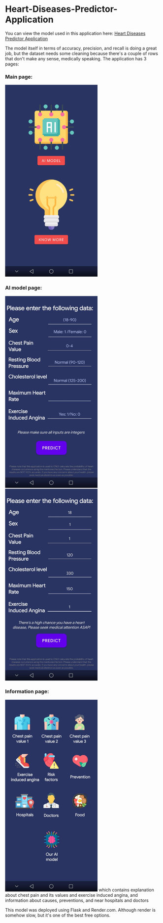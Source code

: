 # Heart-Diseases-Predictor-Application
You can view the model used in this application here: [Heart Diseases Predictor Application](https://www.kaggle.com/code/mghobashy/heart-diseases-predictor-application?scriptVersionId=153284807)

The model itself in terms of accuracy, precision, and recall is doing a great job, but the dataset needs some cleaning because there's a couple of rows that don't make any sense, medically speaking.
The application has 3 pages:
### Main page:
<img src="https://github.com/MhGhobashy/Heart-Diseases-Predictor-Application/blob/main/main.jpeg" width="300" height="620">

### AI model page:
<img src="https://github.com/MhGhobashy/Heart-Diseases-Predictor-Application/blob/main/model.jpeg" width="300" height="620">
<img src="https://github.com/MhGhobashy/Heart-Diseases-Predictor-Application/blob/main/model1.jpeg" width="300" height="620">

### Information page:
<img src="https://github.com/MhGhobashy/Heart-Diseases-Predictor-Application/blob/main/info.jpeg" width="300" height="620">
which contains explanation about chest pain and its values and exercise induced angina, and information about causes, preventions, and near hospitals and doctors

This model was deployed using Flask and Render.com. Although render is somehow slow, but it's one of the best free options.
